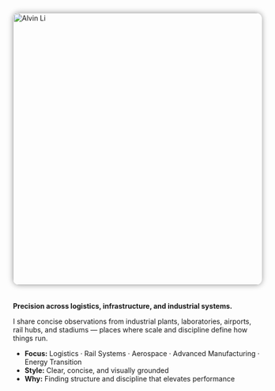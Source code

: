 <style>
.hero {
  display: flex;
  flex-wrap: wrap;
  align-items: flex-start;
  gap: 20px;
  margin: 0 0 24px 0;
}
.hero__img {
  width: 550px;              /* desktop/tablet */
  border-radius: 12px;
  box-shadow: 0 0 12px rgba(0,0,0,0.4);
}
.hero__body { flex: 1 1 auto; }

@media (max-width: 768px) {
  .hero {
    flex-direction: column;
    align-items: center;
    text-align: center;       /* keep body text left-aligned */
  }
  .hero__img {
    width: 60%;           /* smaller avatar on mobile */
    max-width: 30px;
  }
}
</style>

<div class="hero">
  <img src="/alvin-site/assets/yomori-512.png"
       alt="Alvin Li" class="hero__img" />
  <div class="hero__body">
    <p><strong>Precision across logistics, infrastructure, and industrial systems.</strong></p>
    <p>I share concise observations from industrial plants, laboratories, airports, rail hubs, and stadiums — places where scale and discipline define how things run.</p>
    <ul>
      <li><strong>Focus:</strong> Logistics · Rail Systems · Aerospace · Advanced Manufacturing · Energy Transition</li>
      <li><strong>Style:</strong> Clear, concise, and visually grounded</li>
      <li><strong>Why:</strong> Finding structure and discipline that elevates performance</li>
    </ul>
  </div>
</div>
